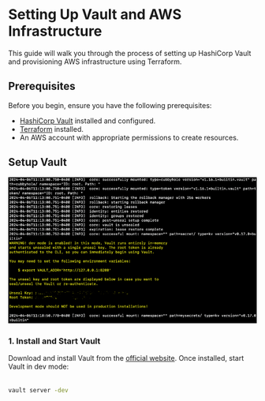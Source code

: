 # Setting Up Vault and AWS Infrastructure

This guide will walk you through the process of setting up HashiCorp Vault and provisioning AWS infrastructure using Terraform.

## Prerequisites

Before you begin, ensure you have the following prerequisites:
- [HashiCorp Vault](https://www.vaultproject.io/) installed and configured.
- [Terraform](https://www.terraform.io/) installed.
- An AWS account with appropriate permissions to create resources.

## Setup Vault
![Alt text](picture1.png)

### 1. Install and Start Vault

Download and install Vault from the [official website](https://www.vaultproject.io/downloads). Once installed, start Vault in dev mode:
```bash

vault server -dev

